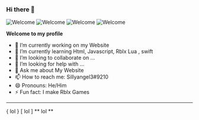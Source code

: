 ### Hi there 👋


![Welcome](https://img.shields.io/static/v1?color=lightgreen&label=Make%20stuff&message=yes&logo=Awesome%20Lists&logoColor=white&style=for-the-badge)
![Welcome](https://img.shields.io/static/v1?color=lightgreen&label=Make%20FNF%20Games&message=yes&logo=Awesome%20Lists&logoColor=white&style=for-the-badge)
![Welcome](https://img.shields.io/static/v1?color=lightgreen&label=Does%20Visual&message=PASSING&logo=Visual%20Studio%20Code&logoColor=white&style=for-the-badge)
![Welcome](https://img.shields.io/static/v1?color=lightgreen&label=Make%20stuff&message=PASSING&logo=Awesome%20Lists&logoColor=white&style=for-the-badge)

**Welcome to my profile**

- 🔭 I’m currently working on my Website 
- 🌱 I’m currently learning Html, Javascript, Rblx Lua , swift 
- 👯 I’m looking to collaborate on ...
- 🤔 I’m looking for help with ...
- 💬 Ask me about My Website
- 📫 How to reach me: Sillyangel3#9210
- 😄 Pronouns: He/Him
- ⚡ Fun fact: I make Rblx Games
----
{
lol
}
[
lol
]
**
lol
**


